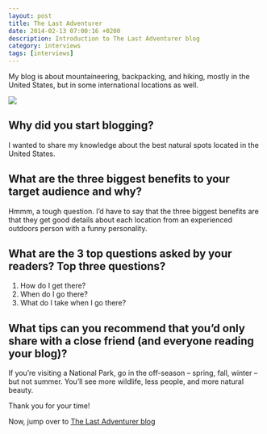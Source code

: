 ```yaml
---
layout: post
title: The Last Adventurer
date: 2014-02-13 07:00:16 +0200
description: Introduction to The Last Adventurer blog
category: interviews
tags: [interviews]
---
```


My blog is about mountaineering, backpacking, and hiking, mostly in the United States, but in some international locations as well.

<img src="http://farm8.staticflickr.com/7459/12492938765_579a0df475_c.jpg">


## Why did you start blogging?
I wanted to share my knowledge about the best natural spots located in the United States. 

## What are the three biggest benefits to your target audience and why?
Hmmm, a tough question. I’d have to say that the three biggest benefits are that they get good details about each location from an experienced outdoors person with a funny personality. 

## What are the 3 top questions asked by your readers? Top three questions? 
1) How do I get there?
2) When do I go there? 
3) What do I take when I go there?

## What tips can you recommend that you’d only share with a close friend (and everyone reading your blog)? 
If you’re visiting a National Park, go in the off-season – spring, fall, winter – but not summer. You’ll see more wildlife, less people, and more natural beauty. 

Thank you for your time!

Now, jump over to <a href="http://www.lastadventurer.com" target="_blank">The Last Adventurer blog</a>
